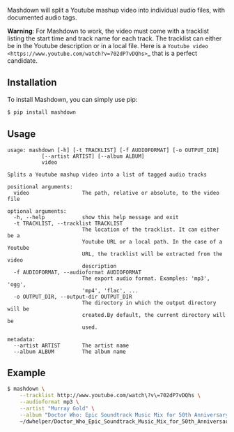 Mashdown will split a Youtube mashup video into individual audio files, with documented audio tags.

**Warning**: For Mashdown to work, the video must come with a tracklist listing the start time and track name for each track. The tracklist can either be in the Youtube description or in a local file. Here is a `Youtube video <https://www.youtube.com/watch?v=702dP7vDQhs>`_ that is a perfect candidate.

## Installation

To install Mashdown, you can simply use pip:

```bash
$ pip install mashdown
```

## Usage

```
usage: mashdown [-h] [-t TRACKLIST] [-f AUDIOFORMAT] [-o OUTPUT_DIR]
           [--artist ARTIST] [--album ALBUM]
           video

Splits a Youtube mashup video into a list of tagged audio tracks

positional arguments:
  video                 The path, relative or absolute, to the video file

optional arguments:
  -h, --help            show this help message and exit
  -t TRACKLIST, --tracklist TRACKLIST
                        The location of the tracklist. It can either be a
                        Youtube URL or a local path. In the case of a Youtube
                        URL, the tracklist will be extracted from the video
                        description
  -f AUDIOFORMAT, --audioformat AUDIOFORMAT
                        The export audio format. Examples: 'mp3', 'ogg',
                        'mp4', 'flac', ...
  -o OUTPUT_DIR, --output-dir OUTPUT_DIR
                        The directory in which the output directory will be
                        created.By default, the current directory will be
                        used.

metadata:
  --artist ARTIST       The artist name
  --album ALBUM         The album name
```

## Example

```bash
$ mashdown \
    --tracklist http://www.youtube.com/watch\?v\=702dP7vDQhs \
    --audioformat mp3 \
    --artist "Murray Gold" \
    --album "Doctor Who: Epic Soundtrack Music Mix for 50th Anniversary" \
    ~/dwhelper/Doctor_Who_Epic_Soundtrack_Music_Mix_for_50th_Anniversary_Mu.mp4
```